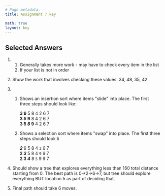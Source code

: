 ```yaml
---
# Page metadata.
title: Assignment 7 key

math: true
layout: key
---
```


## Selected Answers

1.  
    1. Generally takes more work - may have to check every item in the list
    1. If your list is not in order

1. Show the work that involves checking these values: 34, 48, 35, 42

1.  
    1. Shows an insertion sort where items "slide" into place.
    The first three steps should look like:

        **3  9**  5  8  4  2  6  7  
        **3  *5*  9**  8  4  2  6  7  
        **3  5  *8*  9**  4  2  6  7  
    
    1. Shows a selection sort where items "swap" into place. 
    The first three steps should look li
        
        ***2***  9  5  8  4  `3`  6  7  
        **2  *3***  5  8  4  `9`  6  7  
        **2  3  *4***  8  `5`  9  6  7  

1.  Should show a tree that explores everything less than 160 total distance starting from 0. 
The best path is 0->2->6->7, but tree should explore everything BUT location 5 as part of
deciding that.

1.  Final path should take 6 moves.
